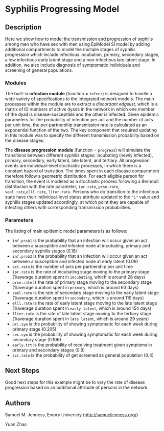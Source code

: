 # Syphilis Progressing Model 

## Description
Here we show how to model the transmission and progression of syphilis among men who have sex with men using EpiModel SI model by adding additional compartments to model the multiple stages of syphilis progression which include infectious incubation, primary, secondary stages, a low infectious early latent stage and a non-infectious late latent stage. In addition, we also include diagnosis of symptomatic individuals and screening of general populations.

### Modules
The built-in **infection module** (function = `infect`) is designed to handle a wide variety of specifications to the integrated network models. The main processes within the module are to extract a _discordant edgelist,_ which is a matrix of ID numbers of active dyads in the network in which one member of the dyad is disease-susceptible and the other is infected. Given epidemic parameters for the probability of infection per act and the number of acts per unit time, the per-partnership transmission rate is calculated as an exponential function of the two. The key component that required updating in this module was to specify the different transmission probability based on the disease stages.

The **disease progression module** (function = `progress`) will simulate the transitions between different syphilis stages: incubating (newly infected), primary, secondary, early latent, late latent, and tertiary. All progression events are individual-level stochastic processes, in which there is a constant hazard of transition. The times spent in each disease compartment therefore follow a geometric distribution. For each eligible person for transition, the event is modeled as a stochastic process following a Bernoulli distribution with the rate parameter, `ipr.rate`, `prse.rate`, `seel.rate`,`elll.rate`, `llter.rate`. Persons who do transition to the infectious state have their individual-level status attribute updated to the `"i"` value and syphilis stages updated accordingly, at which point they are capable of infecting others with corresponding transmission probabilities.

### Parameters
The listing of main epidemic model parameters is as follows: 

* `inf.prob1` is the probability that an infection will occur given an act between a susceptible and infected node at incubating, primary and secondary syphilis stages (0.18) 
* `inf.prob2` is the probability that an infection will occur given an act between a susceptible and infected node at early latent (0.09)
* `act.rate` is the number of acts per partnership per unit time 
* `ipr.rate` is the rate of incubating stage moving to the primary stage (1/average duration spent in `incubating`, which is around 28 days) 
* `prse.rate` is the rate of primary stage moving to the secondary stage (1/average duration spent in `primary`, which is around 63 days)
* `seel.rate` is the rate of secondary stage moving to the early latent stage (1/average duration spent in `secondary`, which is around 119 days)
* `elll.rate` is the rate of early latent stage moving to the late latent stage (1/average duration spent in `early latent`, which is around 154 days)
* `llter.rate` is the rate of late latent stage moving to the tertiary stage (1/average duration spent in `late latent`, which is around 29 years)
* `pri.sym` is the probability of showing symptomatic for each week during primary stage (0.205)
* `sec.sym` is the probability of showing symptomatic for each week during secondary stage (0.106)
* `early.trt` is the probability of receiving treatment given symptoms in primary and secondary stages (0.8)
* `scr.rate` is the probability of get screened as general population (0.4)

## Next Steps
Good next steps for this example might be to vary the rate of disease progression based on an additional attribute of persons in the network.

## Authors

Samuel M. Jenness, Emory University (http://samueljenness.org/)

Yuan Zhao
